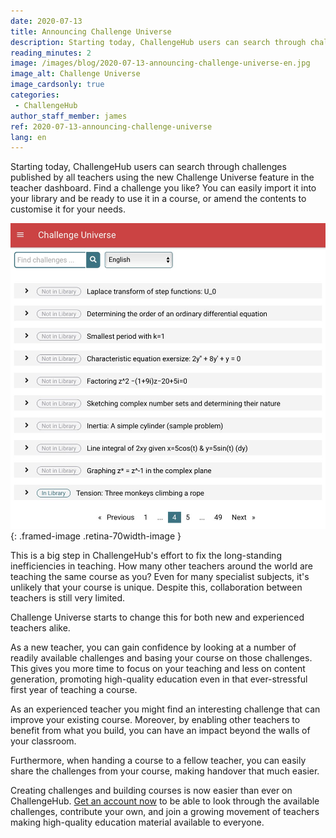 ```yaml
---
date: 2020-07-13
title: Announcing Challenge Universe
description: Starting today, ChallengeHub users can search through challenges published by all teachers using the new Challenge Universe feature
reading_minutes: 2
image: /images/blog/2020-07-13-announcing-challenge-universe-en.jpg
image_alt: Challenge Universe
image_cardsonly: true
categories:
 - ChallengeHub
author_staff_member: james
ref: 2020-07-13-announcing-challenge-universe
lang: en
---
```


Starting today, ChallengeHub users can search through challenges published by all teachers using the new Challenge Universe feature in the teacher dashboard.
Find a challenge you like?
You can easily import it into your library and be ready to use it in a course,
or amend the contents to customise it for your needs.

![Challenge Universe](/images/blog/2020-07-13-announcing-challenge-universe-en.jpg){: .framed-image .retina-70width-image }

This is a big step in ChallengeHub's effort to fix the long-standing inefficiencies in teaching.
How many other teachers around the world are teaching the same course as you?
Even for many specialist subjects, it's unlikely that your course is unique.
Despite this, collaboration between teachers is still very limited.

Challenge Universe starts to change this for both new and experienced teachers alike.

As a new teacher, 
you can gain confidence by looking at a number of readily available challenges
and basing your course on those challenges.
This gives you more time to focus on your teaching and less on content generation,
promoting high-quality education even in that ever-stressful first year of teaching a course.

As an experienced teacher you might find an interesting challenge that can improve your existing course.
Moreover, by enabling other teachers to benefit from what you build,
you can have an impact beyond the walls of your classroom.

Furthermore, when handing a course to a fellow teacher,
you can easily share the challenges from your course,
making handover that much easier.

Creating challenges and building courses is now easier than ever on ChallengeHub.
[Get an account now]( /en/#contact-us ) to be able to look through the available challenges,
contribute your own,
and join a growing movement of teachers making high-quality education material available to everyone.
